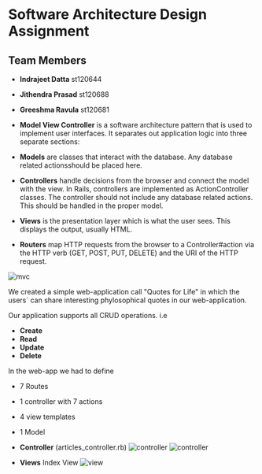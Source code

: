 # Software Architecture Design Assignment

## Team Members
* **Indrajeet Datta** st120644
* **Jithendra Prasad** st120688
* **Greeshma Ravula** st120681

* **Model View Controller** is a software architecture pattern that is used to implement user interfaces.  It separates out application logic into three separate sections:



* **Models** are classes that interact with the database. Any database related actionsshould be placed here.

* **Controllers** handle decisions from the browser and connect the model with the view. In Rails, controllers are implemented as ActionController classes. The controller should not include any database related actions. This should be handled in the proper model.

* **Views** is the presentation layer which is what the user sees. This displays the output, usually HTML.

* **Routers** map HTTP requests from the browser to a Controller#action via the HTTP verb (GET, POST, PUT, DELETE) and the URI of the HTTP request.

![mvc](https://www.javacodegeeks.com/wp-content/uploads/2017/09/mvc.png)

We created a simple web-application call "Quotes for Life" in which the users` can share interesting phylosophical quotes in our web-application.

Our application supports all CRUD operations. i.e
 * **Create**
 * **Read**
 * **Update**
 * **Delete**
 
 

In the web-app we had to define 
* 7 Routes
* 1 controller with 7 actions
* 4 view templates
* 1 Model 

* **Controller** (articles_controller.rb)
![controller](https://i.imgur.com/hQUF05F.png)
![controller](https://i.imgur.com/ZvAE2qD.png)

* **Views** 
 Index View
![view](https://i.imgur.com/WlkZ97U.png)
